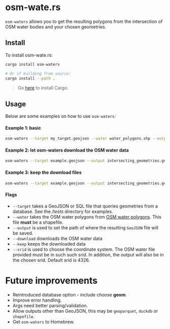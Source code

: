 # osm-wate.rs
`osm-waters` allows you to get the resulting polygons from the intersection of OSM water bodies and your chosen geometries.

## Install
To install osm-wate.rs:
```bash
cargo install osm-waters

# Or if building from source:
cargo install --path .
```
> Go [here](https://doc.rust-lang.org/cargo/getting-started/installation.html) to install Cargo.

## Usage
Below are some examples on how to use `osm-waters`:

#### Example 1: basic
```bash
osm-waters --target my_target.geojson --water water_polygons.shp --output intersecting_geometries.geojson
```

#### Example 2: let osm-waters download the OSM water data
```bash
osm-waters --target example.geojson --output intersecting_geometries.geojson --download
```

#### Example 3: keep the download files
```bash
osm-waters --target example.geojson --output intersecting_geometries.geojson --download --keep
```

#### Flags
* `--target` takes a GeoJSON or SQL file that queries geometries from a database. See the */tests* directory for examples.
* `--water` takes the OSM water polygons from [OSM water polygons](https://osmdata.openstreetmap.de/data/water-polygons.html). This file **must** be a shapefile.
* `--output` is used to set the path of where the resulting `GeoJSON` file will be saved.
* `--download` downloads the OSM water data
* `--keep` keeps the downloaded data
* `--srid` is used to choose the coordinate system. The OSM water file provided must be in such such srid. In addition, the output will also be in the chosen srid. Default srid is 4326.


# Future improvements
* Reintroduced database option - include choose **geom**.
* Improve error handling.
* Args need better parsing/validation.
* Allow outputs other than GeoJSON, this may be `geoparquet`, `duckdb` or `shapefile`.
* Get `osm-waters` to Homebrew.
